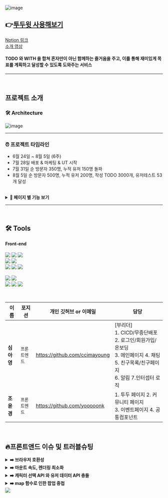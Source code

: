 ![image](https://img1.daumcdn.net/thumb/R1280x0/?scode=mtistory2&fname=https%3A%2F%2Fblog.kakaocdn.net%2Fdn%2Fb4hld8%2FbtrII2gft5I%2F9ex1XsHagTpZlewe76vIEK%2Fimg.png
)

## 👉[투두윗 사용해보기][todowith-link]
[todowith-link]: https://todowith.co.kr '투두윗 바로가기!'
[Notion 링크](https://www.notion.so/TODOWITH-e2c94553e7c245ef8d411b9aa4a752b3)  
[소개 영상](https://youtu.be/OnX8QW4dRqw)  


#### TODO 와 WITH 을 합쳐 혼자만이 아닌 함께하는 즐거움을 주고, 이를 통해 재미있게 목표를 계획하고 달성할 수 있도록 도와주는 서비스

---
<br/>

## 프로젝트 소개

### 🛠 Architecture

![image](https://user-images.githubusercontent.com/105165279/182902003-4cd908ef-ef1d-4014-9aa8-130893fd0d72.png)
<br/>
<hr/>



### ⏰ 프로젝트 타임라인

- 6월 24일 ~ 8월 5일 (6주)
- 7월 28일 배포 & 마케팅 & UT 시작
- 7월 31일 순 방문자 350명, 누적 유저 150명 돌파
- 8월 5일 순 방문자 500명, 누적 유저 200명, 작성 TODO 3000개, 유저테스트 53개 달성

<br/>


<details>
<summary><b> 🚀 페이지 별 기능 보기 </b></summary>
  
#### 😃 간단하고 안전한 회원가입
- 구글, 네이버, 카카오를 통한 소셜 로그인 및 이메일 인증을 통한 회원가입
  
#### 😃 귀여운 캐릭터가 성장하고 움직이는 메인페이지
- 캐릭터와 아이템은 Todo 완료에 따리 변화함으로써, 사용자에게 To Do 달성을 더 재미있게 할 수 있도록 흥미와 동기를 부여

#### 😃 계획 작성, 목표 달성을 위한 TO-DO 리스트 작성
- 오늘의 할일, 미래에 해야 할 일 등 TO-DO 리스트 작성 및 완료

#### 😃 커뮤니티를 통한 With To Do 진행 및 일상 공유
- 커뮤니티에서 TO-DO 를 함께 진행할 사람들을 모으기

#### 😳 친구와 함께 공유 가능한 TO-DO 리스트 및 캐릭터
- 친구 추가 후 TO-DO 리스트 공유 가능😃 친구와 소통하며 함께 TO-DO 를 진행할 수 있는 채팅방

### 📢 알림 기능
- 알림페이지에서 이벤트(출석 도장), 친구(친구 요청, 수락, 거절), 캐릭터(스텝업, 레벨업) 관련 알림을 확인 가능
- 친구요청, 수락, 거절 알림의 경우 전체 페이지에 팝업됨
- PWA 배포로 PC 백그라운드에서도 알림 확인 가능

#### 💬 채팅 페이지
- 커뮤니티의 With To Do 기능을 통해 함께 TO-DO 를 진행 중인 사람들 또는 친구와의 일대일 채팅 가능

#### 😮 나만의 프로필 사진과 닉네임
- 프로필 사진과 닉네임, 비밀번호를 변경 가능

#### 😎 TO-DO 완료하고 상품을 받을 수 있는 이벤트
- 오늘의 TO-DO 를 전부 완료 시(당일 날짜로 지정한 미완료 TO-DO가 없는 경우) 도장을 지급
- 도장의 개수가 누적 3개가 모이면, 응모권으로 교환하여 이벤트 참여 가능
  </details>


<hr/><br/>


## 🛠 Tools

#### Front-end

<p>
  <img src="https://img.shields.io/badge/TypeScript-3178C6?style=for-the-badge&logo=TypeScript&logoColor=ffffff">
  <img src="https://img.shields.io/badge/react-282C34?style=for-the-badge&logo=react&logoColor=61DAFB">
<img src="https://img.shields.io/badge/PWA-5A0FC8?style=for-the-badge&logo=PWA&logoColor=white">

  <br>
  <img src="https://img.shields.io/badge/React Query-FF4154?style=for-the-badge&logo=React Query&logoColor=white">
    <img src="https://img.shields.io/badge/Recoil-2E77BC?style=for-the-badge&logo=Recoil&logoColor=white">
<br>
  <img src="https://img.shields.io/badge/Axios-39477F?style=for-the-badge&logo=Axios&logoColor=white">
 <img src="https://img.shields.io/badge/Stomp & Sock.Js-0ABF53?style=for-the-badge&logo=Stomp & Sock.Js&logoColor=white">
<img src="https://img.shields.io/badge/SSE-FFB71B?style=for-the-badge&logo=SSE&logoColor=ffffff">
 <br> <br/>
   <img src="https://img.shields.io/badge/GitHub%20Actions-232F3E?style=for-the-badge&logo=GitHubActions&logoColor=2088FF"/>
  <img src="https://img.shields.io/badge/github-%23121011.svg?style=for-the-badge&logo=github&logoColor=white">
  <br/>
 <img src="https://img.shields.io/badge/Amazon AWS-232F3E?style=for-the-badge&logo=Amazon AWS&logoColor=white">
 <img src="https://img.shields.io/badge/Amazon S3-569A31?style=for-the-badge&logo=Amazon S3&logoColor=white">
<img src="https://img.shields.io/badge/CloudFront-D05C4B?style=for-the-badge&logo=Amazon AWS&logoColor=white">



</p>


<br/>


| 이름       | 포지션       | 개인 깃허브 or 이메일          | 담당                             |
| ---------- | ------------ | ------------------------------ |  ------------------------------ |
| **심아영** | `프론트엔드` | https://github.com/ccimayoung | [부리더]<br/>1. CICD/무중단배포 2. 로그인/회원가입/온보딩<br/> 3. 메인페이지 4. 채팅 5. 친구목록/친구페이지<br/> 6. 알림 7.인터셉터 로직
| **조윤경** | `프론트엔드` | https://github.com/yooooonk | 1. 투두 페이지 2. 커뮤니티 페이지<br/> 3. 이벤트페이지 4. 공통컴포넌트


<br/>


## 🔥프론트앤드 이슈 및 트러블슈팅

<details>
<summary><b>➡️ 브라우저 호환성</b></summary> 
  
> **문제** : 타 브라우저는 정상 작동하나 네이버 앱과 삼성 기본 브라우저에서 메인페이지의 경험치 바가 마운트되지 않음. <br/><br/>
> **원인** : 차트 JS의 그라데이션 캔버스 함수가 원인이었음. <br/><br/>
  > **접근** : 안드로이드에서 로컬 환경테스트를 함. navigator.userAgent 로 브라우저 종류 구별정보를 파악함. <br/><br/>
> **결론** : 문제 브라우저에서 경험치바가 그라데이션이 없는 1가지 색으로 보이게 할 계획이었으나, 디자이너님의 요청으로 타 브라우저 사용 유도함.<br/>
[자세히보러가기](https://github.com/HanghaeE5/Front-end/wiki/%ED%94%84%EB%A1%A0%ED%8A%B8%EC%95%A4%EB%93%9C-%ED%8A%B8%EB%9F%AC%EB%B8%94-%EC%8A%88%ED%8C%85---%EB%B8%8C%EB%9D%BC%EC%9A%B0%EC%A0%80-%ED%98%B8%ED%99%98)
<br/>
</details>

<details>
<summary><b>➡️ 마운트 속도, 렌더링 최소화</b></summary>
  
> **문제** : 다른 페이지는 괜찮지만, 메인 페이지를 마운트하는 시간이 오래 걸림. 프로젝트 전체 마운트 속도를 줄이고 리렌더링을 감소하고자 분석함.<br/><br/>
> **원인** : 초기 메인 페이지에는 여러 useState, useRecoilState, useEffect, onClick 이벤트가 있어서 마운트가 오래 걸리고 리렌더링 횟수가 많았음. 더군다나 10mb 이상의 gif 애니메이션과 차트js, 캔버스함수까지 실행되어 3G 테스트 시에는 더 악화되었음.<br/><br/>
> **접근** : useRecoilState의 수를 줄였고, 같이 실행되는 State들은 객체 형식으로 합쳤으며 onSuccess, onError 후처리와 onClick은 공통 로직을 만들어서 리렌더링 수를 줄였음. 메인페이지에서 수행하는 많은 정보 탐색 작업을 페이지를 분리하여 유저 상황에 맞는 페이지만 거치게끔 했음. 유저 데이터를 받아오는 상태가 loading 일 때는 캐릭터 애니메이션을 넣어 이탈률을 줄이고, gif의 용량을 줄였음.<br/><br/>
> **결론** : 로드타임과 LightHouse 테스트 점수가 향상. 문제상황에서는 빠른 3G 기준 로드타임 18.22초였으나, 수정 후에는 빠른 3G 기준 로드타임 11.58초로 빨라짐<br/>
[자세히보러가기](https://github.com/HanghaeE5/Front-end/wiki/%ED%94%84%EB%A1%A0%ED%8A%B8%EC%95%A4%EB%93%9C-%ED%8A%B8%EB%9F%AC%EB%B8%94-%EC%8A%88%ED%8C%85-:-%EB%A7%88%EC%9A%B4%ED%8A%B8-%EC%86%8D%EB%8F%84,-%EB%A6%AC%EB%A0%8C%EB%8D%94%EB%A7%81-%EC%B5%9C%EC%A0%81%ED%99%94)
<br/>
</details>

<details>
<summary><b>➡️ 캐릭터 선택 API 와 유저 데이터 API 충돌</b></summary> 

> **문제** : 투두윗의 튜토리얼에는 캐릭터를 선택하는 페이지가 있음. 캐릭터를 선택하고, 유저데이터에 post하는 api를 호출하면 "선택 완료되었습니다" 팝업 후 메인으로 넘어가지 않고 바로 "이미 캐릭터가 존재합니다" 의 팝업이 노출되는 문제<br/><br/>
  > **결론** : Query Cancellation 사용<br/>
[자세히보러가기](https://github.com/HanghaeE5/Front-end/wiki/%ED%94%84%EB%A1%A0%ED%8A%B8%EC%95%A4%EB%93%9C-%ED%8A%B8%EB%9F%AC%EB%B8%94-%EC%8A%88%ED%8C%85-:-%EC%BA%90%EB%A6%AD%ED%84%B0-%EC%84%A0%ED%83%9D-API-%EC%99%80-%EC%9C%A0%EC%A0%80-%EB%8D%B0%EC%9D%B4%ED%84%B0-API-%EC%B6%A9%EB%8F%8C)
<br/>
</details>

<details>
<summary><b>➡️ map 함수로 인한 팝업 중첩</b></summary> 

> **문제** : 모든 페이지에 동일하게 배경이 불투명한 팝업 디자인을 사용했는데, 친구삭제와 채팅방 나가기 팝업의 경우 배경이 불투명이 아닌 검정색이 나옴<br/><br/>
  > **결론** : 팝업 컴포넌트가 map함수 안에 있었는데, 이를 map 함수 밖으로 빼냈다.<br/>
  
[자세히보러가기](https://github.com/HanghaeE5/Front-end/wiki/%ED%94%84%EB%A1%A0%ED%8A%B8%EC%95%A4%EB%93%9C-%ED%8A%B8%EB%9F%AC%EB%B8%94-%EC%8A%88%ED%8C%85-:-map-%ED%95%A8%EC%88%98%EB%A1%9C-%EC%9D%B8%ED%95%9C-%ED%8C%9D%EC%97%85-%EC%A4%91%EC%B2%A9)
<br/>
</details>


<img src="https://capsule-render.vercel.app/api?type=wave&color=gradient&customColorList=0,5,5,30,30&height=300&section=footer&text=To%20Do%20With&animation=fadeIn&fontSize=100&fontAlignY=70" />
